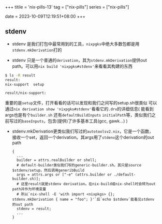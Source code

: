+++
titile = 'nix-pills-13'
tag = ["nix-pills"]
series = ["nix-pills"]

date = 2023-10-09T12:19:51+08:00
+++



## stdenv

- stdenv 是我们打包中最常用到的工具，`nixpgks`中绝大多数包都是用`stdenv.mkDerivation`打的

- stdenv 只是一个普通的`derivation`，其为`stdenv.mkDerivation`提供out path。可以用`nix build 'nixpgks#stdenv'`来看看其构建的东西
```bash
$ ls -R result
result:
nix-support  setup

result/nix-support:
```

重要的是`setup`文件，打开看看的话可以发现和我们之间写的setup.sh很类似
可以通过`nix derivation show 'nixpgks#stdenv'`看看它的`.drv`的详细信息(
能看到args也是有个`builder.sh`
还有`defaultBuildInputs` `initialPath`等，类似我们之前写过的`baseInputs`，包含(提供)了许多基本工具(gcc, gawk...)
)

- stdenv.mkDerivation更类似我们写过的`autotoolsv2.nix`，它是一个函数，
  接收一个set，返回一个derivation。其args用了`stdenv`这个derivation的out path
  ```
  {
    ...
    builder = attrs.realBuilder or shell;
    # default-builder类似我们写的generic-builder.sh。其只是source $stdenv/setup，然后调用generibBuild
    args = attrs.args or ["-e" (attrs.builder or ./default-builder.sh)];
    # 这里result就是stdenv derivation。在nix-build或nix-shell时会转为out path并作为环境变量
    # 所以`nix-shell -E 'with import <nixpkgs> {}; stdenv.mkDerivation { name = "foo"; }'`后`echo $stdenv`能看见stdenv的out path
    stdenv = result;
    ...
  }
  ```

